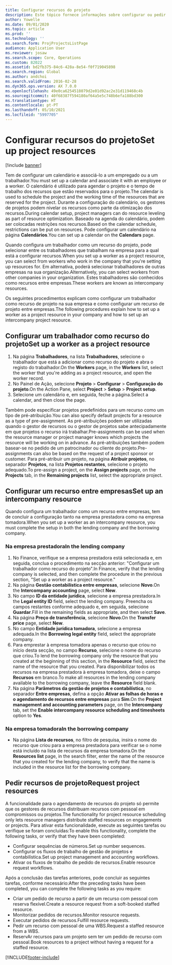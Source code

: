 ```yaml
---
title: Configurar recursos do projeto
description: Este tópico fornece informações sobre configurar ou pedir recursos de projeto.
author: Yowelle
ms.date: 09/01/2020
ms.topic: article
ms.prod: ''
ms.technology: ''
ms.search.form: ProjProjectsListPage
audience: Application User
ms.reviewer: josaw
ms.search.scope: Core, Operations
ms.custom: 82022
ms.assetid: bd2fb375-84c6-428a-8e54-f0f719045898
ms.search.region: Global
ms.author: andchoi
ms.search.validFrom: 2016-02-28
ms.dyn365.ops.version: AX 7.0.0
ms.openlocfilehash: 49e0ca6254518079d2e01d92ac2e31d119468c4b
ms.sourcegitcommit: 40f68387f594180af64a5e5c748b6efa188bd300
ms.translationtype: HT
ms.contentlocale: pt-PT
ms.lasthandoff: 05/10/2021
ms.locfileid: "5997705"
---
```

# <a name="set-up-project-resources"></a><span data-ttu-id="f255e-103">Configurar recursos do projeto</span><span class="sxs-lookup"><span data-stu-id="f255e-103">Set up project resources</span></span>

[!include [banner](../includes/banner.md)]

<span data-ttu-id="f255e-104">Tem de configurar um calendário e associá-lo a um empregado ou a um trabalhador.</span><span class="sxs-lookup"><span data-stu-id="f255e-104">You must set up a calendar and associate it with an employee or a worker.</span></span> <span data-ttu-id="f255e-105">O calendário é utilizado para agendar o projeto e o tempo de trabalho dos recursos que estão reservados para o projeto.</span><span class="sxs-lookup"><span data-stu-id="f255e-105">The calendar is used to schedule the project and the working time of the resources that are reserved for the project.</span></span> <span data-ttu-id="f255e-106">Durante a configuração do calendário, os gestores de projetos podem nivelar os recursos como parte da otimização dos recursos.</span><span class="sxs-lookup"><span data-stu-id="f255e-106">During calendar setup, project managers can do resource leveling as part of resource optimization.</span></span> <span data-ttu-id="f255e-107">Baseado na agenda do calendário, podem ser colocadas restrições nos recursos.</span><span class="sxs-lookup"><span data-stu-id="f255e-107">Based on the calendar schedule, restrictions can be put on resources.</span></span> <span data-ttu-id="f255e-108">Pode configurar um calendário na página **Calendários**.</span><span class="sxs-lookup"><span data-stu-id="f255e-108">You can set up a calendar on the **Calendars** page.</span></span>

<span data-ttu-id="f255e-109">Quando configura um trabalhador como um recurso do projeto, pode selecionar entre os trabalhadores que trabalham na empresa para a qual está a configurar recursos.</span><span class="sxs-lookup"><span data-stu-id="f255e-109">When you set up a worker as a project resource, you can select from workers who work in the company that you're setting up resources for.</span></span> <span data-ttu-id="f255e-110">Em alternativa, poderá selecionar trabalhadores de outras empresas na sua organização.</span><span class="sxs-lookup"><span data-stu-id="f255e-110">Alternatively, you can select workers from other companies in your organization.</span></span> <span data-ttu-id="f255e-111">Estes trabalhadores são conhecidos como recursos entre empresas.</span><span class="sxs-lookup"><span data-stu-id="f255e-111">These workers are known as intercompany resources.</span></span>

<span data-ttu-id="f255e-112">Os seguintes procedimentos explicam como configurar um trabalhador como recurso de projeto na sua empresa e como configurar um recurso de projeto entre empresas.</span><span class="sxs-lookup"><span data-stu-id="f255e-112">The following procedures explain how to set up a worker as a project resource in your company and how to set up an intercompany project resource.</span></span>

## <a name="set-up-a-worker-as-a-project-resource"></a><span data-ttu-id="f255e-113">Configurar um trabalhador como recurso do projeto</span><span class="sxs-lookup"><span data-stu-id="f255e-113">Set up a worker as a project resource</span></span>

1. <span data-ttu-id="f255e-114">Na página **Trabalhadores**, na lista **Trabalhadores**, selecione o trabalhador que está a adicionar como recurso do projeto e abra o registo do trabalhador.</span><span class="sxs-lookup"><span data-stu-id="f255e-114">On the **Workers** page, in the **Workers** list, select the worker that you're adding as a project resource, and open the worker record.</span></span>
2. <span data-ttu-id="f255e-115">No Painel de Ação, selecione **Projeto** &gt; **Configurar** &gt; **Configuração do projeto**.</span><span class="sxs-lookup"><span data-stu-id="f255e-115">On the Action Pane, select **Project** &gt; **Setup** &gt; **Project setup**.</span></span>
3. <span data-ttu-id="f255e-116">Selecione um calendário e, em seguida, feche a página.</span><span class="sxs-lookup"><span data-stu-id="f255e-116">Select a calendar, and then close the page.</span></span>

<span data-ttu-id="f255e-117">Também pode especificar projetos predefinidos para um recurso como um tipo de pré-atribuição.</span><span class="sxs-lookup"><span data-stu-id="f255e-117">You can also specify default projects for a resource as a type of pre-assignment.</span></span> <span data-ttu-id="f255e-118">As pré-atribuições podem ser utilizadas quando o gestor de recursos ou o gestor de projetos sabe antecipadamente em que projetos o recurso irá trabalhar.</span><span class="sxs-lookup"><span data-stu-id="f255e-118">Pre-assignments can be used when the resource manager or project manager knows which projects the resource will be working on in advance.</span></span> <span data-ttu-id="f255e-119">As pré-atribuições também podem basear-se no pedido de um patrocinador ou cliente do projeto.</span><span class="sxs-lookup"><span data-stu-id="f255e-119">Pre-assignments can also be based on the request of a project sponsor or customer.</span></span> <span data-ttu-id="f255e-120">Para pré-atribuir um projeto, na página **Atribuir projetos**, no separador **Projetos**, na lista **Projetos restantes**, selecione o projeto adequado.</span><span class="sxs-lookup"><span data-stu-id="f255e-120">To pre-assign a project, on the **Assign projects** page, on the **Projects** tab, in the **Remaining projects** list, select the appropriate project.</span></span>

## <a name="set-up-an-intercompany-resource"></a><span data-ttu-id="f255e-121">Configurar um recurso entre empresas</span><span class="sxs-lookup"><span data-stu-id="f255e-121">Set up an intercompany resource</span></span>

<span data-ttu-id="f255e-122">Quando configura um trabalhador como um recurso entre empresas, tem de concluir a configuração tanto na empresa prestadora como na empresa tomadora.</span><span class="sxs-lookup"><span data-stu-id="f255e-122">When you set up a worker as an intercompany resource, you must complete the setup in both the lending company and the borrowing company.</span></span>

### <a name="in-the-lending-company"></a><span data-ttu-id="f255e-123">Na empresa prestadora</span><span class="sxs-lookup"><span data-stu-id="f255e-123">In the lending company</span></span>

1. <span data-ttu-id="f255e-124">No Finance, verifique se a empresa prestadora está selecionada e, em seguida, conclua o procedimento na secção anterior: "Configurar um trabalhador como recurso do projeto".</span><span class="sxs-lookup"><span data-stu-id="f255e-124">In Finance, verify that the lending company is selected, and then complete the procedure in the previous section, "Set up a worker as a project resource."</span></span>
2. <span data-ttu-id="f255e-125">Na página **Gestão contabilística entre empresas**, selecione **Novo**.</span><span class="sxs-lookup"><span data-stu-id="f255e-125">On the **Intercompany accounting** page, select **New**.</span></span>
3. <span data-ttu-id="f255e-126">No campo **ID da entidade jurídica**, selecione a empresa prestadora.</span><span class="sxs-lookup"><span data-stu-id="f255e-126">In the **Legal entity ID** field, select the lending company.</span></span> <span data-ttu-id="f255e-127">Preencha os campos restantes conforme adequado e, em seguida, selecione **Guardar**.</span><span class="sxs-lookup"><span data-stu-id="f255e-127">Fill in the remaining fields as appropriate, and then select **Save**.</span></span>
4. <span data-ttu-id="f255e-128">Na página **Preço de transferência**, selecione **Novo**.</span><span class="sxs-lookup"><span data-stu-id="f255e-128">On the **Transfer price** page, select **New**.</span></span>
5. <span data-ttu-id="f255e-129">No campo **Entidade jurídica tomadora**, selecione a empresa adequada.</span><span class="sxs-lookup"><span data-stu-id="f255e-129">In the **Borrowing legal entity** field, select the appropriate company.</span></span>
6. <span data-ttu-id="f255e-130">Para emprestar à empresa tomadora apenas o recurso que criou no início desta secção, no campo **Recurso**, selecione o nome do recurso que criou.</span><span class="sxs-lookup"><span data-stu-id="f255e-130">To lend the borrowing company only the resource that you created at the beginning of this section, in the **Resource** field, select the name of the resource that you created.</span></span> <span data-ttu-id="f255e-131">Para disponibilizar todos os recursos na empresa prestadora à empresa tomadora, deixe o campo **Recursos** em branco.</span><span class="sxs-lookup"><span data-stu-id="f255e-131">To make all resources in the lending company available to the borrowing company, leave the **Resource** field blank.</span></span>
7. <span data-ttu-id="f255e-132">Na página **Parâmetros da gestão de projetos e contabilística**, no separador **Entre empresas**, defina a opção **Ativar as folhas de horas e o agendamento de recursos entre empresas** para **Sim**.</span><span class="sxs-lookup"><span data-stu-id="f255e-132">On the **Project management and accounting parameters** page, on the **Intercompany** tab, set the **Enable intercompany resource scheduling and timesheets** option to **Yes**.</span></span>

### <a name="in-the-borrowing-company"></a><span data-ttu-id="f255e-133">Na empresa tomadora</span><span class="sxs-lookup"><span data-stu-id="f255e-133">In the borrowing company</span></span>

- <span data-ttu-id="f255e-134">Na página **Lista de recursos**, no filtro de pesquisa, insira o nome do recurso que criou para a empresa prestadora para verificar se o nome está incluído na lista de recursos da empresa tomadora.</span><span class="sxs-lookup"><span data-stu-id="f255e-134">On the **Resources list** page, in the search filter, enter the name of the resource that you created for the lending company, to verify that the name is included in the resource list for the borrowing company.</span></span>

## <a name="request-project-resources"></a><span data-ttu-id="f255e-135">Pedir recursos de projeto</span><span class="sxs-lookup"><span data-stu-id="f255e-135">Request project resources</span></span>
<span data-ttu-id="f255e-136">A funcionalidade para o agendamento de recursos do projeto só permite que os gestores de recursos distribuam recursos com pessoal em compromissos ou projetos.</span><span class="sxs-lookup"><span data-stu-id="f255e-136">The functionality for project resource scheduling only lets resource managers distribute staffed resources on engagements or projects.</span></span> <span data-ttu-id="f255e-137">Para ativar esta funcionalidade, execute as seguintes tarefas ou verifique se foram concluídas:</span><span class="sxs-lookup"><span data-stu-id="f255e-137">To enable this functionality, complete the following tasks, or verify that they have been completed:</span></span>

- <span data-ttu-id="f255e-138">Configurar sequências de números.</span><span class="sxs-lookup"><span data-stu-id="f255e-138">Set up number sequences.</span></span>
- <span data-ttu-id="f255e-139">Configurar os fluxos de trabalho de gestão de projetos e contabilística.</span><span class="sxs-lookup"><span data-stu-id="f255e-139">Set up project management and accounting workflows.</span></span>
- <span data-ttu-id="f255e-140">Ativar os fluxos de trabalho de pedido de recursos.</span><span class="sxs-lookup"><span data-stu-id="f255e-140">Enable resource request workflows.</span></span>

<span data-ttu-id="f255e-141">Após a conclusão das tarefas anteriores, pode concluir as seguintes tarefas, conforme necessário:</span><span class="sxs-lookup"><span data-stu-id="f255e-141">After the preceding tasks have been completed, you can complete the following tasks as you require:</span></span>

- <span data-ttu-id="f255e-142">Criar um pedido de recurso a partir de um recurso com pessoal com reserva flexível.</span><span class="sxs-lookup"><span data-stu-id="f255e-142">Create a resource request from a soft-booked staffed resource.</span></span>
- <span data-ttu-id="f255e-143">Monitorizar pedidos de recursos.</span><span class="sxs-lookup"><span data-stu-id="f255e-143">Monitor resource requests.</span></span>
- <span data-ttu-id="f255e-144">Executar pedidos de recursos.</span><span class="sxs-lookup"><span data-stu-id="f255e-144">Fulfill resource requests.</span></span>
- <span data-ttu-id="f255e-145">Pedir um recurso com pessoal de uma WBS.</span><span class="sxs-lookup"><span data-stu-id="f255e-145">Request a staffed resource from a WBS.</span></span>
- <span data-ttu-id="f255e-146">ReservAr recursos para um projeto sem ter um pedido de recurso com pessoal.</span><span class="sxs-lookup"><span data-stu-id="f255e-146">Book resources to a project without having a request for a staffed resource.</span></span>


[!INCLUDE[footer-include](../includes/footer-banner.md)]